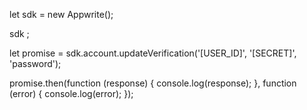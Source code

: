 let sdk = new Appwrite();

sdk
;

let promise = sdk.account.updateVerification('[USER_ID]', '[SECRET]', 'password');

promise.then(function (response) {
    console.log(response);
}, function (error) {
    console.log(error);
});